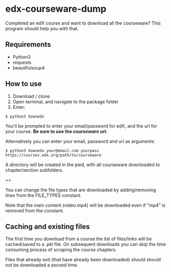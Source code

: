 # edx-courseware-dump
Completed an edX course and want to download all the courseware? This program should help you with that.

## Requirements
- Python3
- requests
- beautifulsoup4

## How to use

1. Download / clone
2. Open terminal, and navigate to the package folder
3. Enter:

```
$ python3 downedx
```

You'll be prompted to enter your email/password for edX, and the url for your course. <b>Be sure to use the *courseware url.*</b>

Alternatively you can enter your email, password and url as arguments:

```
$ python3 downedx your@email.com yourpass https://courses.edx.org/path/to/courseware
```

A directory will be created in the pwd, with all courseware downloaded to chapter/section subfolders.

==

You can change the file types that are downloaded by adding/removing lines from the FILE_TYPES constant.

Note that the main content (video.mp4) will be downloaded even if "mp4" is removed from the constant.

## Caching and existing files

The first time you download from a course the list of files/links will be cached/saved to a .pkl file. On subsequent downloads you can skip the time consuming process of scraping the course chapters.

Files that already exit (that have already been downloaded) should should not be downloaded a second time. 
